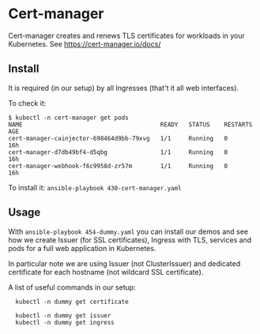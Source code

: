 # Cert-manager

Cert-manager creates and renews TLS certificates for workloads in your Kubernetes. See https://cert-manager.io/docs/

## Install

It is required (in our setup) by all Ingresses (that't it all web interfaces).

To check it: 

```
$ kubectl -n cert-manager get pods
NAME                                       READY   STATUS    RESTARTS   AGE
cert-manager-cainjector-698464d9bb-79xvg   1/1     Running   0          16h
cert-manager-d7db49bf4-d5qbg               1/1     Running   0          16h
cert-manager-webhook-f6c9958d-zr57m        1/1     Running   0          16h
```

To install it: `ansible-playbook 430-cert-manager.yaml`

## Usage

With `ansible-playbook 454-dummy.yaml` you can install our demos and see how we create 
Issuer (for SSL certificates), Ingress with TLS, services and pods for a full web application in Kubernetes.

In particular note we are using Issuer (not ClusterIssuer) and 
dedicated certificate for each hostname (not wildcard SSL certificate).

A list of useful commands in our setup:

```
  kubectl -n dummy get certificate

  kubectl -n dummy get issuer
  kubectl -n dummy get ingress
```

